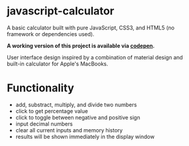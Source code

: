 # javascript-calculator

  A basic calculator built with pure JavaScript, CSS3, and HTML5 (no framework or dependencies used).

  **A working version of this project is available via [codepen](https://codepen.io/mhijack/full/odNmoa/).**

  User interface design inspired by a combination of material design and built-in calculator for Apple's MacBooks.

# Functionality

  * add, substract, multiply, and divide two numbers
  * click to get percentage value
  * click to toggle between negative and positive sign
  * input decimal numbers
  * clear all current inputs and memory history
  * results will be shown immediately in the display window